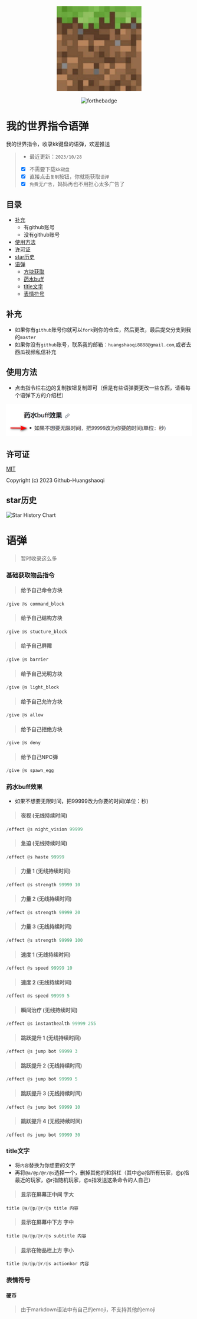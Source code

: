 <div align="center">
<img wight="230px" height="230px" src="block.jpg">

![forthebadge](https://forthebadge.com/images/badges/license-mit.svg)
</div>

# 我的世界指令语弹
我的世界指令，收录kk键盘的语弹，欢迎推送
> - 最近更新：`2023/10/28`
> - [x] 不需要下载`kk键盘`
> - [x] 直接点击`复制`按钮，你就能获取`语弹`
> - [x] `免费`无`广告`，妈妈再也不用担心太多广告了

## 目录
* [补充](#补充)
    * 有github账号
    * 没有github账号
* [使用方法](#使用方法)
* [许可证](#许可证)
* [star历史](#star历史)
* [语弹](#语弹)
    * [方块获取](#基础获取物品指令)
    * [药水buff](#药水buff效果)
    * [title文字](#title文字)
    * [表情符号](#表情符号)

## 补充
- 如果你有`github`账号你就可以`fork`到你的仓库，然后更改，最后提交分支到我的`master`
- 如果你没有`github`账号，联系我的邮箱：`huangshaoqi8888@gmail.com`,或者去西瓜视频私信补充
  
## 使用方法
- 点击指令栏右边的复制按钮复制即可（但是有些语弹要更改一些东西，请看每个语弹下方的介绍栏）

![alt](copy.png)

## 许可证
[MIT](https://github.com/Github-Huangshaoqi/minecraft-code/blob/master/LICENSE)

Copyright (c) 2023 Github-Huangshaoqi

## star历史
![Star History Chart](https://api.star-history.com/svg?repos=Github-Huangshaoqi/minecraft-code&type=Date)

# 语弹
> 暂时收录这么多
### 基础获取物品指令
> #### 给予自己命令方块
```python
/give @s command_block
```
> #### 给予自己结构方块
```python
/give @s stucture_block
```
> #### 给予自己屏障
```python
/give @s barrier
```
> #### 给予自己光明方块
```python
/give @s light_block
```
> #### 给予自己允许方块
```python
/give @s allow
```
> #### 给予自己拒绝方块
```python
/give @s deny
```
> #### 给予自己NPC弹
```python
/give @s spawn_egg
```
### 药水buff效果
- 如果不想要无限时间，把99999改为你要的时间(单位：秒)
> #### 夜视 (无线持续时间)
```python
/effect @s night_vision 99999
```
> #### 急迫 (无线持续时间)
```python
/effect @s haste 99999
```
> #### 力量 1 (无线持续时间)
```python
/effect @s strength 99999 10
```
> #### 力量 2 (无线持续时间)
```python
/effect @s strength 99999 20
```
> #### 力量 3 (无线持续时间)
```python
/effect @s strength 99999 100
```
> #### 速度 1 (无线持续时间)
```python
/effect @s speed 99999 10
```
> #### 速度 2 (无线持续时间)
```python
/effect @s speed 99999 5
```
> #### 瞬间治疗 (无线持续时间)
```python
/effect @s instanthealth 99999 255
```
> #### 跳跃提升 1 (无线持续时间)
```python
/effect @s jump bot 99999 3
```
> #### 跳跃提升 2 (无线持续时间)
```python
/effect @s jump bot 99999 5
```
> #### 跳跃提升 3 (无线持续时间)
```python
/effect @s jump bot 99999 10
```
> #### 跳跃提升 4 (无线持续时间)
```python
/effect @s jump bot 99999 30
```
### title文字
- 将`内容`替换为你想要的文字
- 再将`@a/@p/@r/@s`选择一个，删掉其他的和斜杠（其中@a指所有玩家，@p指最近的玩家，@r指随机玩家，@s指发送这条命令的人自己）
> #### 显示在屏幕正中间 字大 
```python
title @a/@p/@r/@s title 内容 
```
> #### 显示在屏幕中下方 字中 
```python
title @a/@p/@r/@s subtitle 内容 
```
> #### 显示在物品栏上方 字小
```python
title @a/@p/@r/@s actionbar 内容
```
### 表情符号
#### 硬币
> 由于markdown语法中有自己的emoji，不支持其他的emoji
